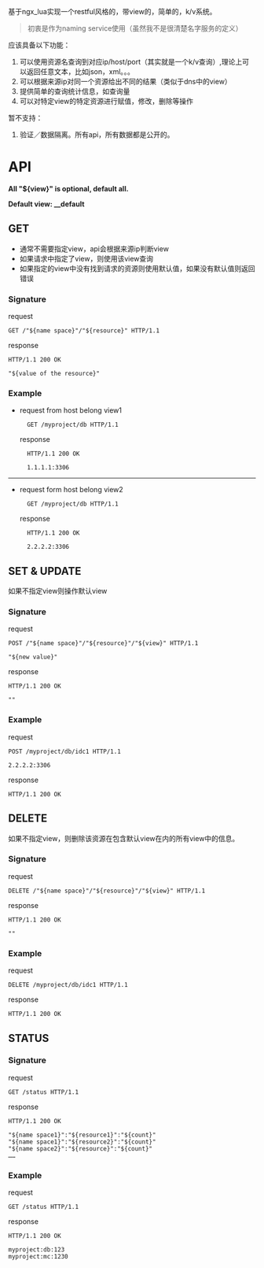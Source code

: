 基于ngx_lua实现一个restful风格的，带view的，简单的，k/v系统。
>初衷是作为naming service使用（虽然我不是很清楚名字服务的定义）

应该具备以下功能：

1. 可以使用资源名查询到对应ip/host/port（其实就是一个k/v查询）,理论上可以返回任意文本，比如json，xml。。。
2. 可以根据来源ip对同一个资源给出不同的结果（类似于dns中的view）
3. 提供简单的查询统计信息，如查询量
4. 可以对特定view的特定资源进行赋值，修改，删除等操作

暂不支持：

1. 验证／数据隔离。所有api，所有数据都是公开的。


# API
**All "${view}" is optional, default all.**

**Default view: __default**

## GET

- 通常不需要指定view，api会根据来源ip判断view
- 如果请求中指定了view，则使用该view查询
- 如果指定的view中没有找到请求的资源则使用默认值，如果没有默认值则返回错误

### Signature
request
    
    GET /"${name space}"/"${resource}" HTTP/1.1

response

    HTTP/1.1 200 OK
    
    "${value of the resource}"

### Example

* request from host belong view1

        GET /myproject/db HTTP/1.1

  response

        HTTP/1.1 200 OK
    
        1.1.1.1:3306

-----------------------
* request form host belong view2

        GET /myproject/db HTTP/1.1
    
  response

        HTTP/1.1 200 OK
    
        2.2.2.2:3306

## SET & UPDATE
如果不指定view则操作默认view

### Signature
request
    
    POST /"${name space}"/"${resource}"/"${view}" HTTP/1.1
    
    "${new value}"

response

    HTTP/1.1 200 OK
    
    ""

### Example

request 

    POST /myproject/db/idc1 HTTP/1.1
    
    2.2.2.2:3306

response

    HTTP/1.1 200 OK

## DELETE
如果不指定view，则删除该资源在包含默认view在内的所有view中的信息。

### Signature
request
    
    DELETE /"${name space}"/"${resource}"/"${view}" HTTP/1.1

response

    HTTP/1.1 200 OK
    
    ""

### Example

request 

    DELETE /myproject/db/idc1 HTTP/1.1

response

    HTTP/1.1 200 OK

## STATUS

### Signature
request
    
    GET /status HTTP/1.1

response

    HTTP/1.1 200 OK
    
    "${name space1}":"${resource1}":"${count}"
    "${name space1}":"${resource2}":"${count}"
    "${name space2}":"${resource}":"${count}"
    ……

### Example

request 

    GET /status HTTP/1.1

response

    HTTP/1.1 200 OK
    
    myproject:db:123
    myproject:mc:1230   
